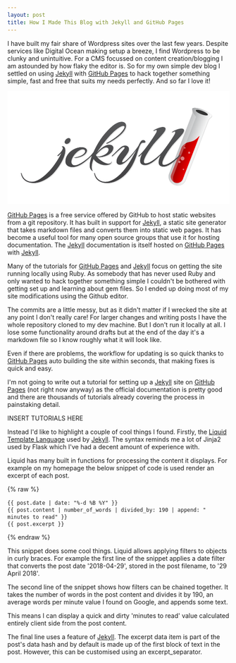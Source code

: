 ```yaml
---
layout: post
title: How I Made This Blog with Jekyll and GitHub Pages
---
```


I have built my fair share of Wordpress sites over the last few years. Despite services like Digital Ocean making setup a breeze, I find Wordpress to be clunky and unintuitive. For a CMS focussed on content creation/blogging I am astounded by how flaky the editor is. So for my own simple dev blog I settled on using [Jekyll](https://jekyllrb.com/) with [GitHub Pages](https://pages.github.com/) to hack together something simple, fast and free that suits my needs perfectly. And so far I love it!

![Jekyll Logo](https://raw.githubusercontent.com/jekyll/brand/master/jekyll-logo-light-transparent.png)

[GitHub Pages](https://pages.github.com/) is a free service offered by GitHub to host static websites from a git repository. It has built in support for [Jekyll](https://jekyllrb.com/), a static site generator that takes markdown files and converts them into static web pages. It has become a useful tool for many open source groups that use it for hosting documentation. The [Jekyll](https://jekyllrb.com/) documentation is itself hosted on [GitHub Pages](https://pages.github.com/) with [Jekyll](https://jekyllrb.com/).

Many of the tutorials for [GitHub Pages](https://pages.github.com/) and [Jekyll](https://jekyllrb.com/) focus on getting the site running locally using Ruby. As somebody that has never used Ruby and only wanted to hack together something simple I couldn't be bothered with getting set up and learning about gem files. So I ended up doing most of my site modifications using the Github editor.

The commits are a little messy, but as it didn't matter if I wrecked the site at any point I don't really care! For larger changes and writing posts I have the whole repository cloned to my dev machine. But I don't run it locally at all. I lose some functionality around drafts but at the end of the day it's a markdown file so I know roughly what it will look like.

Even if there are problems, the workflow for updating is so quick thanks to [GitHub Pages](https://pages.github.com/) auto building the site within seconds, that making fixes is quick and easy.

I'm not going to write out a tutorial for setting up a [Jekyll](https://jekyllrb.com/) site on [GitHub Pages](https://pages.github.com/) (not right now anyway) as the official documentation is pretty good and there are thousands of tutorials already covering the process in painstaking detail.

INSERT TUTORIALS HERE

Instead I'd like to highlight a couple of cool things I found. Firstly, the [Liquid Template Language](https://shopify.github.io/liquid/) used by [Jekyll](https://jekyllrb.com/). The syntax reminds me a lot of Jinja2 used by Flask which I've had a decent amount of experience with.

Liquid has many built in functions for processing the content it displays. For example on my homepage the below snippet of code is used render an excerpt of each post.

{% raw %}
```liquid
{{ post.date | date: "%-d %B %Y" }}
{{ post.content | number_of_words | divided_by: 190 | append: " minutes to read" }}
{{ post.excerpt }}
```
{% endraw %}

This snippet does some cool things. Liquid allows applying filters to objects in curly braces. For example the first line of the snippet applies a date filter that converts the post date '2018-04-29', stored in the post filename, to '29 April 2018'.

The second line of the snippet shows how filters can be chained together. It takes the number of words in the post content and divides it by 190, an average words per minute value I found on Google, and appends some text.

This means I can display a quick and dirty 'minutes to read' value calculated entirely client side from the post content.

The final line uses a feature of [Jekyll](https://jekyllrb.com/). The excerpt data item is part of the post's data hash and by default is made up of the first block of text in the post. However, this can be customised using an excerpt_separator.
